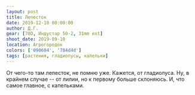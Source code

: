 ```yaml
---
layout: post
title: Лепесток
date: 2019-12-18 00:00:00
author: Д.Г.
gear: [70D, Индустар 50-2, 31mm ext]
shoot_date: 2019-09-10
location: Агрогородок
colors: ['090604', '784d4d']
tags: [растения, гладиолусы, капельки]
---
```

От чего-то там лепесток, не помню уже. Кажется, от гладиолуса. Ну, в крайнем случае -- от лилии, но к первому больше склоняюсь. И, что самое главное, с капельками.
